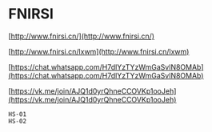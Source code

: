 # FNIRSI

[http://www.fnirsi.cn/](http://www.fnirsi.cn/)

[http://www.fnirsi.cn/lxwm](http://www.fnirsi.cn/lxwm)

[https://chat.whatsapp.com/H7dlYzTYzWmGaSvlN8OMAb](https://chat.whatsapp.com/H7dlYzTYzWmGaSvlN8OMAb)

[https://vk.me/join/AJQ1d0yrQhneCCOVKp1ooJeh](https://vk.me/join/AJQ1d0yrQhneCCOVKp1ooJeh)

```{toctree}
HS-01
HS-02
```
